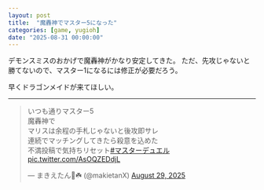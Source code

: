 ```yaml
---
layout: post
title:  "魔轟神でマスター5になった"
categories: [game, yugioh]
date: "2025-08-31 00:00:00"
---
```


デモンスミスのおかげで魔轟神がかなり安定してきた。
ただ、先攻じゃないと勝てないので、マスター1になるには修正が必要だろう。

早くドラゴンメイドが来てほしい。

---

<blockquote class="twitter-tweet tw-align-center"><p lang="ja" dir="ltr">いつも通りマスター5<br>魔轟神で<br>マリスは余程の手札じゃないと後攻即サレ<br>連続でマッチングしてきたら殺意を込めた<br>不満投稿で気持ちリセット<a href="https://twitter.com/hashtag/%E3%83%9E%E3%82%B9%E3%82%BF%E3%83%BC%E3%83%87%E3%83%A5%E3%82%A8%E3%83%AB?src=hash&amp;ref_src=twsrc%5Etfw">#マスターデュエル</a> <a href="https://t.co/AsOQZEDdjL">pic.twitter.com/AsOQZEDdjL</a></p>&mdash; まきえたん🥦☘️ (@makietanX) <a href="https://twitter.com/makietanX/status/1961448031133602272?ref_src=twsrc%5Etfw">August 29, 2025</a></blockquote> <script async src="https://platform.twitter.com/widgets.js" charset="utf-8"></script>

